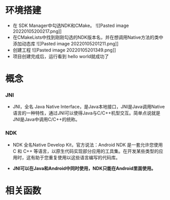 # 环境搭建
- 在 SDK Manager中勾选NDK和CMake。
![[Pasted image 20220105200217.png]]
- 在CMakeLists中找到刚刚勾选的NDK版本名，并在想调用Native方法的类中添加动态库
![[Pasted image 20220105201211.png]]
- 创建工程
![[Pasted image 20220105201349.png]]
- 项目创建完成后，运行看到 hello world就成功了
# 概念
### JNI
- JNI，全名 Java Native Interface，是Java本地接口，JNI是Java调用Native 语言的一种特性，通过JNI可以使得Java与C/C++机型交互。简单点说就是JNI是Java中调用C/C++的统称。
### NDK
- NDK 全名Native Develop Kit，官方说法：Android NDK 是一套允许您使用 C 和 C++ 等语言，以原生代码实现部分应用的工具集。在开发某些类型的应用时，这有助于您重复使用以这些语言编写的代码库。

- **JNI可以在Java和Android中同时使用，NDK只能在Android里面使用。**

# 相关函数
